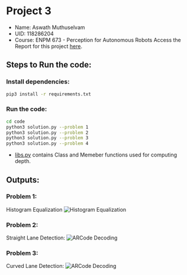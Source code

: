 # Project 3
- Name: Aswath Muthuselvam
- UID: 118286204
- Course: ENPM 673 - Perception for Autonomous Robots
Access the Report for this project [here](docs/report.pdf).

## Steps to Run the code:
### Install dependencies:
```bash
pip3 install -r requirements.txt
```
### Run the code:
```bash
cd code
python3 solution.py --problem 1
python3 solution.py --problem 2
python3 solution.py --problem 3
python3 solution.py --problem 4
```
- [libs.py](code/libs.py) contains Class and Memeber functions used for computing depth.


## Outputs:
### Problem 1:
Histogram Equalization
![Histogram Equalization](outputs/histogram_equalization.png)

### Problem 2:
Straight Lane Detection:
![ARCode Decoding](outputs/straight_lane_detection.png)

### Problem 3:
Curved Lane Detection:
![ARCode Decoding](outputs/curved_lane_detection.png)
